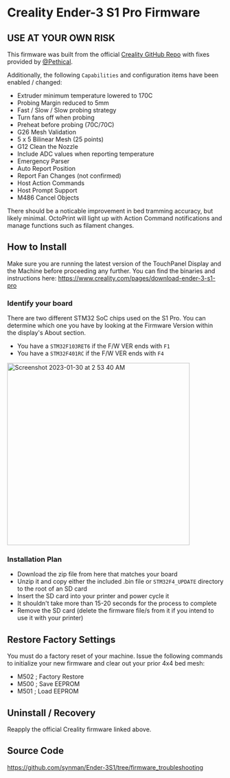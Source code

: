 # Creality Ender-3 S1 Pro Firmware

## USE AT YOUR OWN RISK ##

This firmware was built from the official <a href="https://github.com/CrealityOfficial/Ender-3S1/tree/s1_pro">Creality GitHub Repo</a> with fixes provided by <a href="https://github.com/Pethical">@Pethical</a>. 

Additionally, the following `Capabilities` and configuration items have been enabled / changed:

- Extruder minimum temperature lowered to 170C
- Probing Margin reduced to 5mm
- Fast / Slow / Slow probing strategy
- Turn fans off when probing
- Preheat before probing (70C/70C)
- G26 Mesh Validation
- 5 x 5 Bilinear Mesh (25 points)
- G12 Clean the Nozzle
- Include ADC values when reporting temperature
- Emergency Parser
- Auto Report Position
- Report Fan Changes (not confirmed)
- Host Action Commands
- Host Prompt Support
- M486 Cancel Objects

There should be a noticable improvement in bed tramming accuracy, but likely minimal.  OctoPrint will light up with Action Command notifications and manage functions such as filament changes.  

## How to Install
Make sure you are running the latest version of the TouchPanel Display and the Machine before proceeding any further.  You can find the binaries and instructions here:  https://www.creality.com/pages/download-ender-3-s1-pro

### Identify your board
There are two different STM32 SoC chips used on the S1 Pro.  You can determine which one you have by looking at the Firmware Version within the display's About section.

- You have a `STM32F103RET6` if the F/W VER ends with `F1`
- You have a `STM32F401RC` if the F/W VER ends with `F4`

<img width="425" alt="Screenshot 2023-01-30 at 2 53 40 AM" src="https://user-images.githubusercontent.com/1299716/215419703-a4404966-8fa1-478c-ab97-1250666bcc03.png">

### Installation Plan
- Download the zip file from here that matches your board
- Unzip it and copy either the included .bin file or `STM32F4_UPDATE` directory to the root of an SD card
- Insert the SD card into your printer and power cycle it
- It shouldn't take more than 15-20 seconds for the process to complete
- Remove the SD card (delete the firmware file/s from it if you intend to use it with your printer)

## Restore Factory Settings
You must do a factory reset of your machine.  Issue the following commands to initialize your new firmware and clear out your prior 4x4 bed mesh:

- M502 ; Factory Restore
- M500 ; Save EEPROM
- M501 ; Load EEPROM

## Uninstall / Recovery
Reapply the official Creality firmware linked above.


## Source Code
https://github.com/synman/Ender-3S1/tree/firmware_troubleshooting
